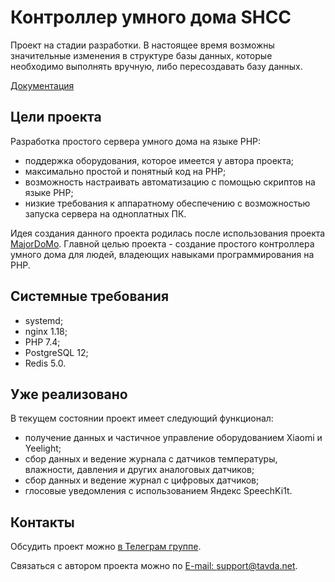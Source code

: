 # Контроллер умного дома SHCC
Проект на стадии разработки. В настоящее время возможны значительные изменения в структуре базы данных, которые необходимо выполнять вручную, либо пересоздавать базу данных.

[Документация](docs/index.md)

## Цели проекта
Разработка простого сервера умного дома на языке PHP:
- поддержка оборудования, которое имеется у автора проекта;
- максимально простой и понятный код на PHP;
- возможность настраивать автоматизацию с помощью скриптов на языке PHP;
- низкие требования к аппаратному обеспечению с возможностью запуска сервера на одноплатных ПК.

Идея создания данного проекта родилась после использования проекта [MajorDoMo](https://github.com/sergejey/majordomo). Главной целью проекта - создание простого контроллера умного дома для людей, владеющих навыками программирования на PHP.

## Системные требования
- systemd;
- nginx 1.18;
- PHP 7.4;
- PostgreSQL 12;
- Redis 5.0.

## Уже реализовано
В текущем состоянии проект имеет следующий функционал:
- получение данных и частичное управление оборудованием Xiaomi и Yeelight;
- сбор данных и ведение журнала с датчиков температуры, влажности, давления и других аналоговых датчиков;
- сбор данных и ведение журнал с цифровых датчиков;
- глосовые уведомления с использованием Яндекс SpeechKi1t.

## Контакты
Обсудить проект можно [в Телеграм группе](https://t.me/shcc_ru).

Связаться с автором проекта можно по [E-mail: support@tavda.net](mailto:support@tavda.net).